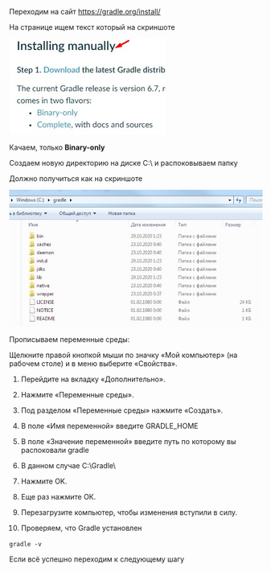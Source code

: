 Переходим на сайт https://gradle.org/install/

На странице ищем текст который на скриншоте

![alt-текст][logo]

[logo]: https://github.com/Amidosha/qa_infrastructure-installation-for-test/blob/main/src/intall%20Gradle.jpg ""

Качаем, только **Binary-only**

Создаем новую директорию на диске C:\ и распоковываем папку

Должно получиться как на скриншоте

![alt-текст][2]

[2]: https://github.com/Amidosha/qa_infrastructure-installation-for-test/blob/main/src/intallt%20Gradle_2.jpg ""

Прописываем переменные среды:

Щелкните правой кнопкой мыши по значку «Мой компьютер» (на рабочем столе) и в меню выберите «Свойства».

1. Перейдите на вкладку «Дополнительно».
2. Нажмите «Переменные среды».
3. Под разделом «Переменные среды» нажмите «Создать».
4. В поле «Имя переменной» введите GRADLE_HOME
5. В поле «Значение переменной» введите путь по которому вы распоковали gradle

6. В данном случае C:\Gradle\
7. Нажмите OK.
8. Еще раз нажмите ОК.
9. Перезагрузите компьютер, чтобы изменения вступили в силу.
10. Проверяем, что Gradle установлен

```gradle -v```

Если всё успешно переходим к следующему шагу
